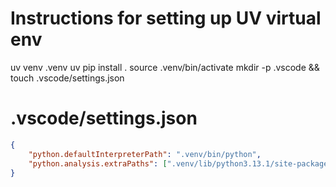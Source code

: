 # Instructions for setting up UV virtual env
uv venv .venv
uv pip install .
source .venv/bin/activate
mkdir -p .vscode && touch .vscode/settings.json

# .vscode/settings.json
```json
{
    "python.defaultInterpreterPath": ".venv/bin/python",
    "python.analysis.extraPaths": [".venv/lib/python3.13.1/site-packages"]
}
```
